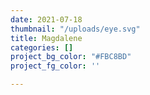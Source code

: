 ```yaml
---
date: 2021-07-18
thumbnail: "/uploads/eye.svg"
title: Magdalene
categories: []
project_bg_color: "#FBC8BD"
project_fg_color: ''

---
```

